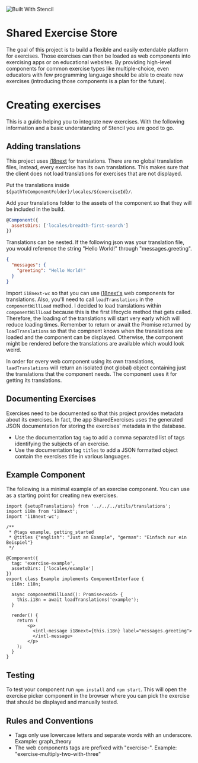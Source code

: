 ![Built With Stencil](https://img.shields.io/badge/-Built%20With%20Stencil-16161d.svg?logo=data%3Aimage%2Fsvg%2Bxml%3Bbase64%2CPD94bWwgdmVyc2lvbj0iMS4wIiBlbmNvZGluZz0idXRmLTgiPz4KPCEtLSBHZW5lcmF0b3I6IEFkb2JlIElsbHVzdHJhdG9yIDE5LjIuMSwgU1ZHIEV4cG9ydCBQbHVnLUluIC4gU1ZHIFZlcnNpb246IDYuMDAgQnVpbGQgMCkgIC0tPgo8c3ZnIHZlcnNpb249IjEuMSIgaWQ9IkxheWVyXzEiIHhtbG5zPSJodHRwOi8vd3d3LnczLm9yZy8yMDAwL3N2ZyIgeG1sbnM6eGxpbms9Imh0dHA6Ly93d3cudzMub3JnLzE5OTkveGxpbmsiIHg9IjBweCIgeT0iMHB4IgoJIHZpZXdCb3g9IjAgMCA1MTIgNTEyIiBzdHlsZT0iZW5hYmxlLWJhY2tncm91bmQ6bmV3IDAgMCA1MTIgNTEyOyIgeG1sOnNwYWNlPSJwcmVzZXJ2ZSI%2BCjxzdHlsZSB0eXBlPSJ0ZXh0L2NzcyI%2BCgkuc3Qwe2ZpbGw6I0ZGRkZGRjt9Cjwvc3R5bGU%2BCjxwYXRoIGNsYXNzPSJzdDAiIGQ9Ik00MjQuNywzNzMuOWMwLDM3LjYtNTUuMSw2OC42LTkyLjcsNjguNkgxODAuNGMtMzcuOSwwLTkyLjctMzAuNy05Mi43LTY4LjZ2LTMuNmgzMzYuOVYzNzMuOXoiLz4KPHBhdGggY2xhc3M9InN0MCIgZD0iTTQyNC43LDI5Mi4xSDE4MC40Yy0zNy42LDAtOTIuNy0zMS05Mi43LTY4LjZ2LTMuNkgzMzJjMzcuNiwwLDkyLjcsMzEsOTIuNyw2OC42VjI5Mi4xeiIvPgo8cGF0aCBjbGFzcz0ic3QwIiBkPSJNNDI0LjcsMTQxLjdIODcuN3YtMy42YzAtMzcuNiw1NC44LTY4LjYsOTIuNy02OC42SDMzMmMzNy45LDAsOTIuNywzMC43LDkyLjcsNjguNlYxNDEuN3oiLz4KPC9zdmc%2BCg%3D%3D&colorA=16161d&style=flat-square)

# Shared Exercise Store

The goal of this project is to build a flexible and easily extendable platform for exercises.
Those exercises can then be loaded as web components into exercising apps or on educational websites.
By providing high-level components for common exercise types like multiple-choice, even educators with
few programming language should be able to create new exercises (introducing those components is a plan for the future).

# Creating exercises

This is a guido helping you to integrate new exercises. With the following information and a basic understanding of
Stencil you are good to go.

## Adding translations

This project uses [i18next](https://www.i18next.com/) for translations. There are no global translation files, instead,
every exercise has its own translations. This makes sure that the client does not load translations for exercises that
are not displayed.

Put the translations inside `${pathToComponentFolder}/locales/${exerciseId}/`.

Add your translations folder to the assets of the component so that they will be included in the build.
```javascript
@Component({
  assetsDirs: ['locales/breadth-first-search']
})
```

Translations can be nested. If the following json was your translation file, you would reference the string "Hello World!"
through "messages.greeting".

```json
{
  "messages": {
    "greeting": "Hello World!"
  }
}
```

Import `i18next-wc` so that you can use [i18next's](https://www.i18next.com/) web components for translations. Also,
you'll need to call `loadTranslations` in the `componentWillLoad` method. I decided to load translations within `componentWillLoad`
because this is the first lifecycle method that gets called. Therefore, the loading of the translations will start very early 
which will reduce loading times. Remember to return or await the Promise returned by `loadTranslations` so that the compnent
knows when the translations are loaded and the component can be displayed. Otherwise, the component might be rendered
before the translations are available which would look weird.

In order for every web component using its own translations, `laadTranslations` will return an isolated (not global) object
containing just the translations that the component needs. The component uses it for getting its translations.

## Documenting Exercises

Exercises need to be documented so that this project provides metadata about its exercises.
In fact, the app SharedExercises uses the generated JSON documentation for storing the exercises' metadata in the database.

- Use the documentation tag `tag` to add a comma separated list of tags identifying the subjects of an exercise.
- Use the documentation tag `titles` to add a JSON formatted object contain the exercises title in various languages.

## Example Component

The following is a minimal example of an exercise component. You can use as a starting point for creating new exercises.

```tsx
import {setupTranslations} from '../../../utils/translations';
import i18n from 'i18next';
import 'i18next-wc';

/**
 * @tags example, getting_started
 * @titles {"english": "Just an Example", "german": "Einfach nur ein Beispiel"}
 */

@Component({
  tag: 'exercise-example',
  assetsDirs: ['locales/example']
})
export class Example implements ComponentInterface {
  i18n: i18n;

  async componentWillLoad(): Promise<void> {
    this.i18n = await loadTranslations('example');
  }

  render() {
    return (
        <p>
          <intl-message i18next={this.i18n} label="messages.greeting">
          </intl-message>
        </p>
    );
  }
}
```

## Testing

To test your component run `npm install` and `npm start`. This will open the exercise picker component in the browser
where you can pick the exercise that should be displayed and manually tested.

## Rules and Conventions

- Tags only use lowercase letters and separate words with an underscore. Example: graph_theory
- The web components tags are prefixed with "exercise-". Example: "exercise-multiply-two-with-three"

